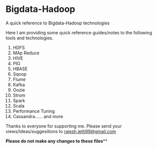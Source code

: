 # Bigdata-Hadoop
A quick reference to Bigdata-Hadoop technologies

Here I am providing some quick reference guides/notes to the following tools and technologies. 

1. HDFS
2. MAp Reduce
3. HIVE
4. PIG
5. HBASE
6. Sqoop
7. Flume
8. Kafka
9. Oozie
10. Strom
11. Spark
12. Scala
13. Performance Tuning
14. Cassandra...... and more 


Thanks to everyone for supporting me. Please send your views/Ideas/suggesitions to rajesh.jetti99@gmail.com 



******Please do not make any changes to these files********
